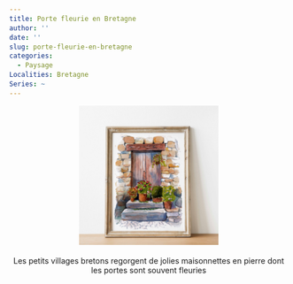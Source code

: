 ```yaml
---
title: Porte fleurie en Bretagne
author: ''
date: ''
slug: porte-fleurie-en-bretagne
categories:
  - Paysage
Localities: Bretagne
Series: ~
---
```


<center>
<img alt="[Porte bretonne à l'aquarelle]" src="porte-bretonne-featured-image.jpg" width=50%> 
<br>
<br>
Les petits villages bretons regorgent de jolies maisonnettes en pierre dont les portes sont souvent fleuries 
</center>